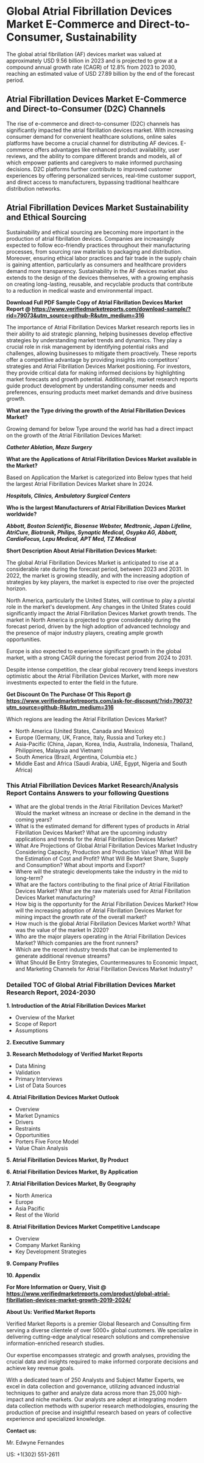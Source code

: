 <h1>Global Atrial Fibrillation Devices Market E-Commerce and Direct-to-Consumer, Sustainability</h1><p class=""><p>The global atrial fibrillation (AF) devices market was valued at approximately USD 9.56 billion in 2023 and is projected to grow at a compound annual growth rate (CAGR) of 12.8% from 2023 to 2030, reaching an estimated value of USD 27.89 billion by the end of the forecast period.</p><h2>Atrial Fibrillation Devices Market E-Commerce and Direct-to-Consumer (D2C) Channels</h2><p>The rise of e-commerce and direct-to-consumer (D2C) channels has significantly impacted the atrial fibrillation devices market. With increasing consumer demand for convenient healthcare solutions, online sales platforms have become a crucial channel for distributing AF devices. E-commerce offers advantages like enhanced product availability, user reviews, and the ability to compare different brands and models, all of which empower patients and caregivers to make informed purchasing decisions. D2C platforms further contribute to improved customer experiences by offering personalized services, real-time customer support, and direct access to manufacturers, bypassing traditional healthcare distribution networks.</p><h2>Atrial Fibrillation Devices Market Sustainability and Ethical Sourcing</h2><p>Sustainability and ethical sourcing are becoming more important in the production of atrial fibrillation devices. Companies are increasingly expected to follow eco-friendly practices throughout their manufacturing processes, from sourcing raw materials to packaging and distribution. Moreover, ensuring ethical labor practices and fair trade in the supply chain is gaining attention, particularly as consumers and healthcare providers demand more transparency. Sustainability in the AF devices market also extends to the design of the devices themselves, with a growing emphasis on creating long-lasting, reusable, and recyclable products that contribute to a reduction in medical waste and environmental impact.</p></p><p class=""><strong>Download Full PDF Sample Copy of Atrial Fibrillation Devices Market Report @ <a href="https://www.verifiedmarketreports.com/download-sample/?rid=79073&utm_source=github-R&utm_medium=316" target="_blank">https://www.verifiedmarketreports.com/download-sample/?rid=79073&utm_source=github-R&utm_medium=316</a></strong></p><p>The importance of&nbsp;Atrial Fibrillation Devices Market research reports lies in their ability to aid strategic planning, helping businesses develop effective strategies by understanding market trends and dynamics. They play a crucial role in risk management by identifying potential risks and challenges, allowing businesses to mitigate them proactively. These reports offer a competitive advantage by providing insights into competitors' strategies and Atrial Fibrillation Devices Market positioning. For investors, they provide critical data for making informed decisions by highlighting market forecasts and growth potential. Additionally, market research reports guide product development by understanding consumer needs and preferences, ensuring products meet market demands and drive business growth.</p><p><strong>What are the&nbsp;Type driving the growth of the Atrial Fibrillation Devices Market?</strong></p><p id="" class="">Growing demand for below Type around the world has had a direct impact on the growth of the Atrial Fibrillation Devices Market:</p><p class=""><em><strong>Catheter Ablation, Maze Surgery</strong></em></p><p class=""><strong>What are the&nbsp;Applications&nbsp;of Atrial Fibrillation Devices Market available in the Market?</strong></p><p id="" class="">Based on Application the Market is categorized into Below types that held the largest Atrial Fibrillation Devices Market share In 2024.</p><p class=""><em><strong>Hospitals, Clinics, Ambulatory Surgical Centers</strong></em></p><p class=""><strong>Who is the largest Manufacturers of Atrial Fibrillation Devices Market worldwide?</strong></p><p><em><strong>Abbott, Boston Scientific, Biosense Webster, Medtronic, Japan Lifeline, AtriCure, Biotronik, Philips, Synaptic Medical, Osypka AG, Abbott, CardioFocus, Lepu Medical, APT Med, TZ Medical</strong></em></p><p id="" class=""><strong>Short Description About Atrial Fibrillation Devices Market:</strong></p><p>The global Atrial Fibrillation Devices Market is anticipated to rise at a considerable rate during the forecast period, between 2023 and 2031. In 2022, the market is growing steadily, and with the increasing adoption of strategies by key players, the market is expected to rise over the projected horizon.</p><p>North America, particularly the United States, will continue to play a pivotal role in the market's development. Any changes in the United States could significantly impact the Atrial Fibrillation Devices Market growth trends. The market in North America is projected to grow considerably during the forecast period, driven by the high adoption of advanced technology and the presence of major industry players, creating ample growth opportunities.</p><p>Europe is also expected to experience significant growth in the global market, with a strong CAGR during the forecast period from 2024 to 2031.</p><p>Despite intense competition, the clear global recovery trend keeps investors optimistic about the Atrial Fibrillation Devices Market, with more new investments expected to enter the field in the future.</p><p id="" class=""><strong>Get Discount On The Purchase Of This Report @ <a href="https://www.verifiedmarketreports.com/ask-for-discount/?rid=79073?utm_source=github-R&utm_medium=316" target="_blank">https://www.verifiedmarketreports.com/ask-for-discount/?rid=79073?utm_source=github-R&utm_medium=316</a></strong></p><p class="">Which regions are leading the Atrial Fibrillation Devices Market?</p><ul><li>North America (United States, Canada and Mexico)</li><li>Europe (Germany, UK, France, Italy, Russia and Turkey etc.)</li><li>Asia-Pacific (China, Japan, Korea, India, Australia, Indonesia, Thailand, Philippines, Malaysia and Vietnam)</li><li>South America (Brazil, Argentina, Columbia etc.)</li><li>Middle East and Africa (Saudi Arabia, UAE, Egypt, Nigeria and South Africa)</li></ul><h3 id="" class="">This Atrial Fibrillation Devices Market Research/Analysis Report Contains Answers to your following Questions</h3><ul><li>What are the global trends in the Atrial Fibrillation Devices Market? Would the market witness an increase or decline in the demand in the coming years?</li><li>What is the estimated demand for different types of products in Atrial Fibrillation Devices Market? What are the upcoming industry applications and trends for the Atrial Fibrillation Devices Market?</li><li>What Are Projections of Global Atrial Fibrillation Devices Market Industry Considering Capacity, Production and Production Value? What Will Be the Estimation of Cost and Profit? What Will Be Market Share, Supply and Consumption? What about imports and Export?</li><li>Where will the strategic developments take the industry in the mid to long-term?</li><li>What are the factors contributing to the final price of Atrial Fibrillation Devices Market? What are the raw materials used for Atrial Fibrillation Devices Market manufacturing?</li><li>How big is the opportunity for the Atrial Fibrillation Devices Market? How will the increasing adoption of Atrial Fibrillation Devices Market for mining impact the growth rate of the overall market?</li><li>How much is the global Atrial Fibrillation Devices Market worth? What was the value of the market In 2020?</li><li>Who are the major players operating in the Atrial Fibrillation Devices Market? Which companies are the front runners?</li><li>Which are the recent industry trends that can be implemented to generate additional revenue streams?</li><li>What Should Be Entry Strategies, Countermeasures to Economic Impact, and Marketing Channels for Atrial Fibrillation Devices Market Industry?</li></ul><h3 id="" class="">Detailed TOC of Global Atrial Fibrillation Devices Market Research Report, 2024-2030</h3><p id="" class=""><strong>1. Introduction of the Atrial Fibrillation Devices Market</strong></p><ul><li>Overview of the Market</li><li>Scope of Report</li><li>Assumptions</li></ul><p id="" class=""><strong>2. Executive Summary</strong></p><p id="" class=""><strong>3. Research Methodology of Verified Market Reports</strong></p><ul><li>Data Mining</li><li>Validation</li><li>Primary Interviews</li><li>List of Data Sources</li></ul><p id="" class=""><strong>4. Atrial Fibrillation Devices Market Outlook</strong></p><ul><li>Overview</li><li>Market Dynamics</li><li>Drivers</li><li>Restraints</li><li>Opportunities</li><li>Porters Five Force Model</li><li>Value Chain Analysis</li></ul><p id="" class=""><strong>5. Atrial Fibrillation Devices Market, By Product</strong></p><p id="" class=""><strong>6. Atrial Fibrillation Devices Market, By Application</strong></p><p id="" class=""><strong>7. Atrial Fibrillation Devices Market, By Geography</strong></p><ul><li>North America</li><li>Europe</li><li>Asia Pacific</li><li>Rest of the World</li></ul><p id="" class=""><strong>8. Atrial Fibrillation Devices Market Competitive Landscape</strong></p><ul><li>Overview</li><li>Company Market Ranking</li><li>Key Development Strategies</li></ul><p id="" class=""><strong>9. Company Profiles</strong></p><p id="" class=""><strong>10. Appendix</strong></p><p id="" class=""><strong>For More Information or Query, Visit @ <a href="https://www.verifiedmarketreports.com/product/global-atrial-fibrillation-devices-market-growth-2019-2024/" target="_blank">https://www.verifiedmarketreports.com/product/global-atrial-fibrillation-devices-market-growth-2019-2024/</a></strong></p><p id="" class=""><strong>About Us: Verified Market Reports</strong></p><p id="" class="">Verified Market Reports is a premier Global Research and Consulting firm serving a diverse clientele of over 5000+ global customers. We specialize in delivering cutting-edge analytical research solutions and comprehensive information-enriched research studies.</p><p id="" class="">Our expertise encompasses strategic and growth analyses, providing the crucial data and insights required to make informed corporate decisions and achieve key revenue goals.</p><p id="" class="">With a dedicated team of 250 Analysts and Subject Matter Experts, we excel in data collection and governance, utilizing advanced industrial techniques to gather and analyze data across more than 25,000 high-impact and niche markets. Our analysts are adept at integrating modern data collection methods with superior research methodologies, ensuring the production of precise and insightful research based on years of collective experience and specialized knowledge.</p><p id="" class=""><strong>Contact us:</strong></p><p id="" class="">Mr. Edwyne Fernandes</p><p id="" class="">US: +1(302) 551-2611</p>